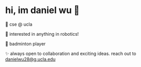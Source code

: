 # hi, im daniel wu 👋 

🌟 cse @ ucla

🧠 interested in anything in robotics!

🏸 badminton player

✨ always open to collaboration and exciting ideas. reach out to danielwu28@g.ucla.edu

<!---
dwu006/dwu006 is a ✨ special ✨ repository because its `README.md` (this file) appears on your GitHub profile.
You can click the Preview link to take a look at your changes.
--->
